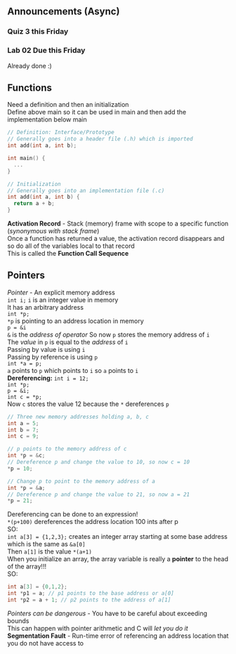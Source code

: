 ## Announcements (Async)
### Quiz 3 this Friday
### Lab 02 Due this Friday
Already done :)

## Functions
Need a definition and then an initialization  
Define above main so it can be used in main and then add the
implementation below main  
```C
// Definition: Interface/Prototype
// Generally goes into a header file (.h) which is imported
int add(int a, int b);

int main() {
  ...
}

// Initialization
// Generally goes into an implementation file (.c)
int add(int a, int b) {
  return a + b;
}
```

**Activation Record** - Stack (memory) frame with scope to a
specific function (*synonymous with stack frame*)  
Once a function has returned a value, the activation record
disappears and so do all of the variables local to that
record  
This is called the **Function Call Sequence**  

## Pointers
*Pointer* - An explicit memory address  
`int i;`
`i` is an integer value in memory  
It has an arbitrary address  
`int *p;`  
`*p` is pointing to an address location in memory  
`p = &i`  
`&` is the *address of operator*
So now `p` stores the memory address of `i`  
The *value* in `p` is equal to the *address* of `i`  
Passing by value is using `i`  
Passing by reference is using `p`  
`int *a = p;`  
`a` points to `p` which points to `i` so `a` points to `i`  
**Dereferencing:**
`int i = 12;`  
`int *p;`  
`p = &i;`  
`int c = *p;`  
Now `c` stores the value 12 because the `*` dereferences `p`  
```C
// Three new memory addresses holding a, b, c
int a = 5;
int b = 7;
int c = 9;

// p points to the memory address of c
int *p = &c;
// Dereference p and change the value to 10, so now c = 10
*p = 10;

// Change p to point to the memory address of a
int *p = &a;
// Dereference p and change the value to 21, so now a = 21
*p = 21;
```

Dereferencing can be done to an expression!  
`*(p+100)` dereferences the address location 100 ints after p  
SO:  
`int a[3] = {1,2,3};` creates an integer array starting at
some base address which is the same as `&a[0]`  
Then `a[1]` is the value `*(a+1)`  
When you initialize an array, the array variable is really
a **pointer** to the head of the array!!!  
SO:  
```C
int a[3] = {0,1,2};
int *p1 = a; // p1 points to the base address or a[0]
int *p2 = a + 1; // p2 points to the address of a[1]
```
*Pointers can be dangerous* - You have to be careful about
exceeding bounds  
This can happen with pointer arithmetic and C will *let you
do it*  
**Segmentation Fault** - Run-time error of referencing an
address location that you do not have access to
